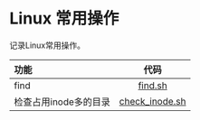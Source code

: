 Linux 常用操作
============

记录Linux常用操作。

| **功能** | **代码** |
| :--- | :---: |
| find | [find.sh](https://github.com/kangxiaoning/Linux/blob/master/command/find.sh)|
| 检查占用inode多的目录 | [check_inode.sh](https://github.com/kangxiaoning/Linux/blob/master/scripts/check_inode.sh)|

